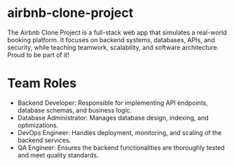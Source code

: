 # airbnb-clone-project
The Airbnb Clone Project is a full-stack web app that simulates a real-world booking platform. It focuses on backend systems, databases, APIs, and security, while teaching teamwork, scalability, and software architecture. Proud to be part of it!

# Team Roles
- Backend Developer: Responsible for implementing API endpoints, database schemas, and business logic.
- Database Administrator: Manages database design, indexing, and optimizations.
- DevOps Engineer: Handles deployment, monitoring, and scaling of the backend services.
- QA Engineer: Ensures the backend functionalities are thoroughly tested and meet quality standards.
